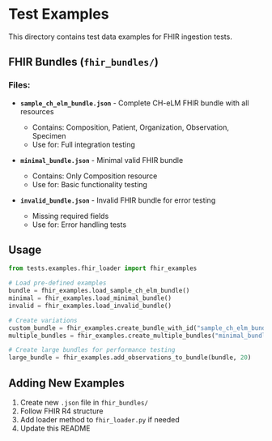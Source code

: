 # Test Examples

This directory contains test data examples for FHIR ingestion tests.

## FHIR Bundles (`fhir_bundles/`)

### Files:

- **`sample_ch_elm_bundle.json`** - Complete CH-eLM FHIR bundle with all resources
  - Contains: Composition, Patient, Organization, Observation, Specimen
  - Use for: Full integration testing

- **`minimal_bundle.json`** - Minimal valid FHIR bundle
  - Contains: Only Composition resource
  - Use for: Basic functionality testing

- **`invalid_bundle.json`** - Invalid FHIR bundle for error testing
  - Missing required fields
  - Use for: Error handling tests

## Usage

```python
from tests.examples.fhir_loader import fhir_examples

# Load pre-defined examples
bundle = fhir_examples.load_sample_ch_elm_bundle()
minimal = fhir_examples.load_minimal_bundle()
invalid = fhir_examples.load_invalid_bundle()

# Create variations
custom_bundle = fhir_examples.create_bundle_with_id("sample_ch_elm_bundle.json", "my-custom-id")
multiple_bundles = fhir_examples.create_multiple_bundles("minimal_bundle.json", 5)

# Create large bundles for performance testing
large_bundle = fhir_examples.add_observations_to_bundle(bundle, 20)
```

## Adding New Examples

1. Create new `.json` file in `fhir_bundles/`
2. Follow FHIR R4 structure
3. Add loader method to `fhir_loader.py` if needed
4. Update this README